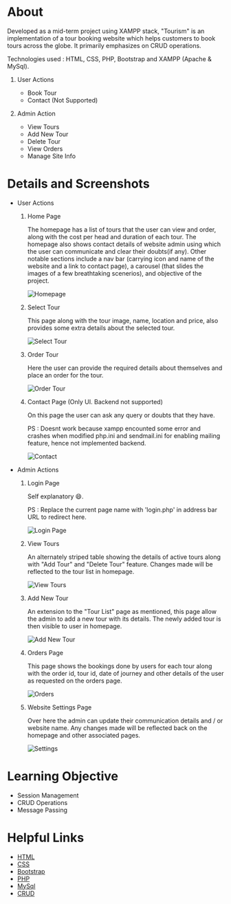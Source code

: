 # About

Developed as a mid-term project using XAMPP stack, "Tourism" is an implementation of a tour booking website which helps customers to book tours across the globe. It primarily emphasizes on CRUD operations.

Technologies used : HTML, CSS, PHP, Bootstrap and XAMPP (Apache & MySql).

1. User Actions
      * Book Tour
      * Contact (Not Supported)

2. Admin Action
      * View Tours
      * Add New Tour
      * Delete Tour
      * View Orders
      * Manage Site Info

# Details and Screenshots
   * User Actions
     1. Home Page
      
        The homepage has a list of tours that the user can view and order, along with the cost per head and duration of each tour. The homepage also shows contact details of website admin using which the user can communicate and clear their doubts(if any). Other notable sections include a nav bar (carrying icon and name of the website and a link to contact page), a carousel (that slides the images of a few breathtaking scenerios), and objective of the project.

        ![Homepage](screenshots/0.jpeg)

     2. Select Tour

        This page along with the tour image, name, location and price, also provides some extra details about the selected tour.

        ![Select Tour](screenshots/1.jpeg)

     3. Order Tour
      
        Here the user can provide the required details about themselves and place an order for the tour.

        ![Order Tour](screenshots/2.jpeg)

     4. Contact Page (Only UI. Backend not supported)

        On this page the user can ask any query or doubts that they have.

        PS : Doesnt work because xampp encounted some error and crashes when modified php.ini and sendmail.ini for enabling mailing feature, hence not implemented backend.

        ![Contact](screenshots/3.jpeg)
  
   * Admin Actions
     1. Login Page
        
        Self explanatory 😄.

        PS : Replace the current page name with 'login.php' in address bar URL to redirect here.

        ![Login Page](screenshots/4.jpeg)

     2. View Tours

        An alternately striped table showing the details of active tours along with "Add Tour" and "Delete Tour" feature. Changes made will be reflected to the tour list in homepage.

        ![View Tours](screenshots/5.jpeg)

     3. Add New Tour

        An extension to the "Tour List" page as mentioned, this page allow the admin to add a new tour with its details. The newly added tour is then visible to user in homepage.

        ![Add New Tour](screenshots/6.jpeg)

     4. Orders Page

        This page shows the bookings done by users for each tour along with the order id, tour id, date of journey and other details of the user as requested on the orders page.

        ![Orders](screenshots/7.jpeg)

     5. Website Settings Page

        Over here the admin can update their communication details and / or website name. Any changes made will be reflected back on the homepage and other associated pages.

        ![Settings](screenshots/8.jpeg)

#  Learning Objective

* Session Management
* CRUD Operations
* Message Passing

# Helpful Links

* [HTML](https://en.wikipedia.org/wiki/HTML)
* [CSS](https://en.wikipedia.org/wiki/CSS)
* [Bootstrap](https://getbootstrap.com/docs/5.1/getting-started/introduction/)
* [PHP](https://www.w3schools.com/php/)
* [MySql](https://www.w3schools.com/mysql/default.asp)
* [CRUD](https://docs.microsoft.com/en-us/iis-administration/api/crud)
